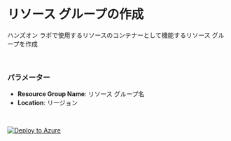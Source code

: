 # リソース グループの作成

ハンズオン ラボで使用するリソースのコンテナーとして機能するリソース グループを作成

<br />

### パラメーター
- **Resource Group Name**: リソース グループ名
- **Location**: リージョン

<br />

[![Deploy to Azure](https://aka.ms/deploytoazurebutton)](https://portal.azure.com/#create/Microsoft.Template/uri/https%3A%2F%2Fraw.githubusercontent.com%2Fhiroyay-ms%2FServer-Migration-Hands-on-Lab%2Fmaster%2FHands-on%2520lab%2Fazure-templates%2F01-resource-group%2Fresource-group-deploy.json)